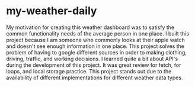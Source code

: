 # my-weather-daily

My motivation for creating this weather dashboard was to satisfy the common functionality needs of the average person in one place.
I built this project because I am someone who commonly looks at their apple watch and doesn't see enough information in one place.
This project solves the problem of having to google different sources in order to making clothing, driving, traffic, and working decisions.
I learned quite a bit about API's during the development of this project. It was great review for fetch, for loops, and local storage practice.
This project stands out due to the availability of different implementations for different weather data types.
